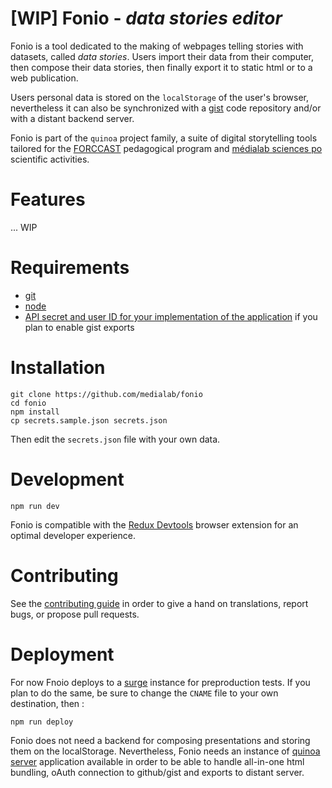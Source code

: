 # [WIP] Fonio - *data stories editor*

Fonio is a tool dedicated to the making of webpages telling stories with datasets, called *data stories*.
Users import their data from their computer, then compose their data stories, then finally export it to static html or to a web publication.

Users personal data is stored on the `localStorage` of the user's browser, nevertheless it can also be synchronized with a [gist](https://gist.github.com/) code repository and/or with a distant backend server.

Fonio is part of the ``quinoa`` project family, a suite of digital storytelling tools tailored for the [FORCCAST](https://forccast.hypotheses.org/) pedagogical program and [médialab sciences po](http://www.medialab.sciences-po.fr/) scientific activities.

# Features

... WIP

# Requirements

* [git](https://git-scm.com/)
* [node](https://nodejs.org/en/)
* [API secret and user ID for your implementation of the application](https://github.com/settings/applications/new) if you plan to enable gist exports

# Installation

```
git clone https://github.com/medialab/fonio
cd fonio
npm install
cp secrets.sample.json secrets.json
```

Then edit the ``secrets.json`` file with your own data.

# Development

```
npm run dev
```

Fonio is compatible with the [Redux Devtools](https://github.com/gaearon/redux-devtools) browser extension for an optimal developer experience.

# Contributing

See the [contributing guide](https://github.com/medialab/fonio/blob/master/CONTRIBUTING.md) in order to give a hand on translations, report bugs, or propose pull requests.

# Deployment

For now Fnoio deploys to a [surge](http://surge.sh/) instance for preproduction tests. If you plan to do the same, be sure to change the `CNAME` file to your own destination, then :

```
npm run deploy
```

Fonio does not need a backend for composing presentations and storing them on the localStorage. Nevertheless, Fonio needs an instance of [quinoa server](https://github.com/medialab/quinoa-server) application available in order to be able to handle all-in-one html bundling, oAuth connection to github/gist and exports to distant server.
